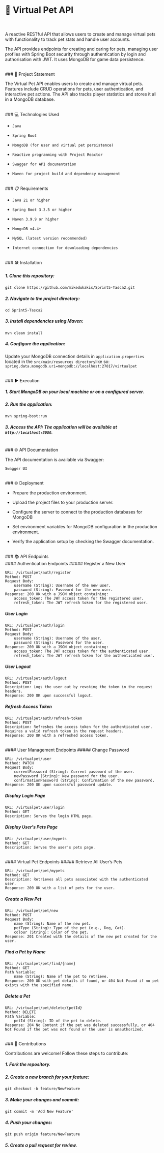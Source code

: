 # 🐾 Virtual Pet API

<br/>
<br/>
A reactive RESTful API that allows users to create and manage virtual pets with functionality to track pet stats and handle user accounts.

The API provides endpoints for creating and caring for pets, managing user profiles with Spring Boot security through authentication by login and authorisation with JWT. It uses MongoDB for game data persistence.

<br/>
### 📄 Project Statement

The Virtual Pet API enables users to create and manage virtual pets. Features include CRUD operations for pets, user authentication, and interactive pet actions. The API also tracks player statistics and stores it all in a MongoDB database.

<br/>
### 💻 Technologies Used

-     Java
-     Spring Boot
-     MongoDB (for user and virtual pet persistence)
-     Reactive programming with Project Reactor
-     Swagger for API documentation
-     Maven for project build and dependency management

<br/>
### 📋 Requirements

-     Java 21 or higher
-     Spring Boot 3.3.5 or higher
-     Maven 3.9.9 or higher
-     MongoDB v4.4+
-     MySQL (latest version recommended)
-     Internet connection for downloading dependencies

<br/>
### 🛠️ Installation

##### 1. Clone this repository:

`git clone https://github.com/mikedukakis/Sprint5-Tasca2.git`

##### 2. Navigate to the project directory:

`cd Sprint5-Tasca2`

##### 3. Install dependencies using Maven:

`mvn clean install`

##### 4. Configure the application:
        
Update your MongoDB connection details in `application.properties` located in the `src/main/resources directory`like so:
`spring.data.mongodb.uri=mongodb://localhost:27017/virtualpet`



<br/>
### ▶️ Execution

##### 1. Start MongoDB on your local machine or on a configured server.

##### 2. Run the application:

`mvn spring-boot:run`

##### 3. Access the API: The application will be available at `http://localhost:8080`.

<br/>
### 🌐 API Documentation

The API documentation is available via Swagger:

    Swagger UI

<br/>
### 🌐 Deployment

- Prepare the production environment.

- Upload the project files to your production server.

- Configure the server to connect to the production databases for MongoDB

- Set environment variables for MongoDB configuration in the production environment.

- Verify the application setup by checking the Swagger documentation.

<br/>
### 📚 API Endpoints
<br/>
#### Authentication Endpoints
##### Register a New User

    URL: /virtualpet/auth/register
    Method: POST
    Request Body:
        username (String): Username of the new user.
        password (String): Password for the new user.
    Response: 200 OK with a JSON object containing:
        access_token: The JWT access token for the registered user.
        refresh_token: The JWT refresh token for the registered user.

##### User Login

    URL: /virtualpet/auth/login
    Method: POST
    Request Body:
        username (String): Username of the user.
        password (String): Password for the user.
    Response: 200 OK with a JSON object containing:
        access_token: The JWT access token for the authenticated user.
        refresh_token: The JWT refresh token for the authenticated user.
        
##### User Logout

    URL: /virtualpet/auth/logout
    Method: POST
    Description: Logs the user out by revoking the token in the request headers.
    Response: 200 OK upon successful logout.

##### Refresh Access Token

    URL: /virtualpet/auth/refresh-token
    Method: POST
    Description: Refreshes the access token for the authenticated user. Requires a valid refresh token in the request headers.
    Response: 200 OK with a refreshed access token.

<br/>
#### User Management Endpoints
##### Change Password

    URL: /virtualpet/user
    Method: PATCH
    Request Body:
        currentPassword (String): Current password of the user.
        newPassword (String): New password for the user.
        confirmationPassword (String): Confirmation of the new password.
    Response: 200 OK upon successful password update.

##### Display Login Page

    URL: /virtualpet/user/login
    Method: GET
    Description: Serves the login HTML page.

##### Display User's Pets Page

    URL: /virtualpet/user/mypets
    Method: GET
    Description: Serves the user's pets page.

<br/>
#### Virtual Pet Endpoints
##### Retrieve All User’s Pets

    URL: /virtualpet/pet/mypets
    Method: GET
    Description: Retrieves all pets associated with the authenticated user.
    Response: 200 OK with a list of pets for the user.

##### Create a New Pet

    URL: /virtualpet/pet/new
    Method: POST
    Request Body:
        name (String): Name of the new pet.
        petType (String): Type of the pet (e.g., Dog, Cat).
        colour (String): Color of the pet.
    Response: 201 Created with the details of the new pet created for the user.

##### Find a Pet by Name

    URL: /virtualpet/pet/find/{name}
    Method: GET
    Path Variable:
        name (String): Name of the pet to retrieve.
    Response: 200 OK with pet details if found, or 404 Not Found if no pet exists with the specified name.

##### Delete a Pet

    URL: /virtualpet/pet/delete/{petId}
    Method: DELETE
    Path Variable:
        petId (String): ID of the pet to delete.
    Response: 204 No Content if the pet was deleted successfully, or 404 Not Found if the pet was not found or the user is unauthorized.

<br/>
### 🤝 Contributions

Contributions are welcome! Follow these steps to contribute:

##### 1. Fork the repository.
##### 2. Create a new branch for your feature:

`git checkout -b feature/NewFeature`

##### 3. Make your changes and commit:

`git commit -m 'Add New Feature'`

##### 4. Push your changes:

`git push origin feature/NewFeature`

##### 5. Create a pull request for review.